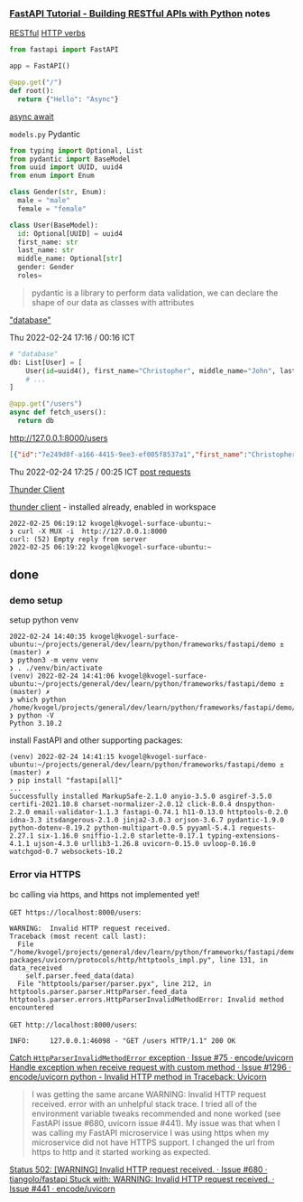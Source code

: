
### [FastAPI Tutorial - Building RESTful APIs with Python](https://www.youtube.com/watch?v=GN6ICac3OXY) notes

[RESTful](file:///home/kvogel/projects/general/dev/arch/REST/RESTful.md) [HTTP verbs](file:///home/kvogel/projects/general/dev/arch/REST/http-verbs.md)


```py
from fastapi import FastAPI

app = FastAPI()

@app.get("/")
def root():
  return {"Hello": "Async"}
```

[async await](https://youtu.be/GN6ICac3OXY?t=910)


`models.py`
Pydantic

```py
from typing import Optional, List
from pydantic import BaseModel
from uuid import UUID, uuid4
from enum import Enum

class Gender(str, Enum):
  male = "male"
  female = "female"

class User(BaseModel):
  id: Optional[UUID] = uuid4
  first_name: str
  last_name: str
  middle_name: Optional[str]
  gender: Gender
  roles=
```
>pydantic is a library to perform data validation, we can declare the shape of our data as classes with attributes

["database"](https://youtu.be/GN6ICac3OXY?t=1294)


Thu 2022-02-24 17:16 / 00:16 ICT
```py
# "database"
db: List[User] = [
    User(id=uuid4(), first_name="Christopher", middle_name="John", last_name="Bird", gender=Gender.male, roles=[Role.user]),
    # ...
]

@app.get("/users")
async def fetch_users():
  return db
```

http://127.0.0.1:8000/users
```json
[{"id":"7e249d0f-a166-4415-9ee3-ef005f8537a1","first_name":"Christopher","middle_name":"John","last_name":"Bird","gender":"male","roles":["user"]},{"id":"e6ae85e7-2459-49cb-bdb2-d8c09e385a8e","first_name":"Kevin","middle_name":null,"last_name":"Smith","gender":"male","roles":["admin"]}]
```

Thu 2022-02-24 17:25 / 00:25 ICT
[post requests](https://youtu.be/GN6ICac3OXY?t=1914)

[Thunder Client](https://youtu.be/GN6ICac3OXY?t=1988)

[thunder client](file:///home/kvogel/projects/general/dev/apps/vscode/extensions/thunder-client.md) - installed already, enabled in workspace


```
2022-02-25 06:19:12 kvogel@kvogel-surface-ubuntu:~
❯ curl -X MUX -i  http://127.0.0.1:8000
curl: (52) Empty reply from server
2022-02-25 06:19:22 kvogel@kvogel-surface-ubuntu:~
```


## done


### demo setup

setup python venv
```
2022-02-24 14:40:35 kvogel@kvogel-surface-ubuntu:~/projects/general/dev/learn/python/frameworks/fastapi/demo ±(master) ✗
❯ python3 -m venv venv
❯ . ./venv/bin/activate
(venv) 2022-02-24 14:41:06 kvogel@kvogel-surface-ubuntu:~/projects/general/dev/learn/python/frameworks/fastapi/demo ±(master) ✗
❯ which python
/home/kvogel/projects/general/dev/learn/python/frameworks/fastapi/demo/venv/bin/python
❯ python -V
Python 3.10.2
```
install FastAPI and other supporting packages:
```
(venv) 2022-02-24 14:41:15 kvogel@kvogel-surface-ubuntu:~/projects/general/dev/learn/python/frameworks/fastapi/demo ±(master) ✗
❯ pip install "fastapi[all]"
...
Successfully installed MarkupSafe-2.1.0 anyio-3.5.0 asgiref-3.5.0 certifi-2021.10.8 charset-normalizer-2.0.12 click-8.0.4 dnspython-2.2.0 email-validator-1.1.3 fastapi-0.74.1 h11-0.13.0 httptools-0.2.0 idna-3.3 itsdangerous-2.1.0 jinja2-3.0.3 orjson-3.6.7 pydantic-1.9.0 python-dotenv-0.19.2 python-multipart-0.0.5 pyyaml-5.4.1 requests-2.27.1 six-1.16.0 sniffio-1.2.0 starlette-0.17.1 typing-extensions-4.1.1 ujson-4.3.0 urllib3-1.26.8 uvicorn-0.15.0 uvloop-0.16.0 watchgod-0.7 websockets-10.2
```


### Error via HTTPS

bc calling via https, and https not implemented yet!

`GET https://localhost:8000/users`:
```
WARNING:  Invalid HTTP request received.
Traceback (most recent call last):
  File "/home/kvogel/projects/general/dev/learn/python/frameworks/fastapi/demo/venv/lib/python3.10/site-packages/uvicorn/protocols/http/httptools_impl.py", line 131, in data_received
    self.parser.feed_data(data)
  File "httptools/parser/parser.pyx", line 212, in httptools.parser.parser.HttpParser.feed_data
httptools.parser.errors.HttpParserInvalidMethodError: Invalid method encountered
```

`GET http://localhost:8000/users`:
```
INFO:     127.0.0.1:46098 - "GET /users HTTP/1.1" 200 OK
```

[Catch `HttpParserInvalidMethodError` exception · Issue #75 · encode/uvicorn ](https://github.com/encode/uvicorn/issues/75)
[Handle exception when receive request with custom method · Issue #1296 · encode/uvicorn ](https://github.com/encode/uvicorn/issues/1296)
[python - Invalid HTTP method in Traceback: Uvicorn](https://stackoverflow.com/questions/65878595/invalid-http-method-in-traceback-uvicorn)
>I was getting the same arcane WARNING:  Invalid HTTP request received. error with an unhelpful stack trace. I tried all of the environment variable tweaks recommended and none worked (see FastAPI issue #680, uvicorn issue #441).
>My issue was that when I was calling my FastAPI microservice I was using https when my microservice did not have HTTPS support. I changed the url from https to http and it started working as expected.

[Status 502: [WARNING] Invalid HTTP request received. · Issue #680 · tiangolo/fastapi ](https://github.com/tiangolo/fastapi/issues/680#issuecomment-621365894)
[Stuck with: WARNING: Invalid HTTP request received. · Issue #441 · encode/uvicorn ](https://github.com/encode/uvicorn/issues/441#issuecomment-610542388)
